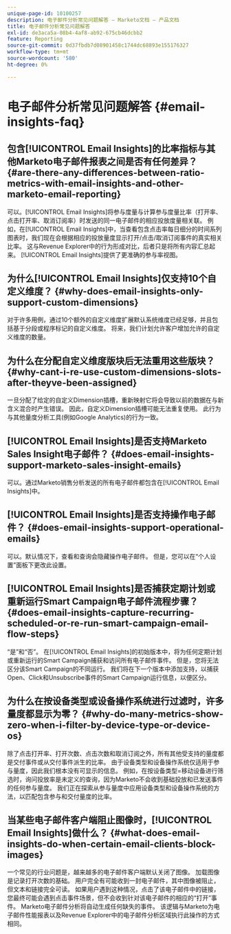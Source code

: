 ```yaml
---
unique-page-id: 10100257
description: 电子邮件分析常见问题解答 — Marketo文档 — 产品文档
title: 电子邮件分析常见问题解答
exl-id: de3aca5a-08b4-4af8-ab92-675cb46dcbb2
feature: Reporting
source-git-commit: 0d37fbdb7d08901458c1744dc68893e155176327
workflow-type: tm+mt
source-wordcount: '580'
ht-degree: 0%

---
```


# 电子邮件分析常见问题解答 {#email-insights-faq}

## 包含[!UICONTROL Email Insights]的比率指标与其他Marketo电子邮件报表之间是否有任何差异？ {#are-there-any-differences-between-ratio-metrics-with-email-insights-and-other-marketo-email-reporting}

可以。[!UICONTROL Email Insights]将参与度量与计算参与度量比率（打开率、点击打开率、取消订阅率）时发送的同一电子邮件的相应投放度量相关联。 例如，在[!UICONTROL Email Insights]中，当查看包含点击率每日细分的时间系列图表时，我们现在会根据相应的投放量度显示打开/点击/取消订阅事件的真实相关比率。 这与Revenue Explorer中的行为形成对比，后者只是将所有内容汇总起来。 [!UICONTROL Email Insights]提供了更准确的参与率视图。

## 为什么[!UICONTROL Email Insights]仅支持10个自定义维度？ {#why-does-email-insights-only-support-custom-dimensions}

对于许多用例，通过10个额外的自定义维度扩展默认系统维度已经足够，并且包括基于分段或程序标记的自定义维度。 将来，我们计划允许客户增加允许的自定义维度的数量。

## 为什么在分配自定义维度版块后无法重用这些版块？ {#why-cant-i-re-use-custom-dimensions-slots-after-theyve-been-assigned}

一旦分配了给定的自定义Dimension插槽，重新映射它将会导致以前的数据在与新含义混合时产生错误。 因此，自定义Dimension插槽可能无法重复使用。 此行为与其他量度分析工具(例如Google Analytics)的行为一致。

## [!UICONTROL Email Insights]是否支持Marketo Sales Insight电子邮件？ {#does-email-insights-support-marketo-sales-insight-emails}

可以。通过Marketo销售分析发送的所有电子邮件都包含在[!UICONTROL Email Insights]中。

## [!UICONTROL Email Insights]是否支持操作电子邮件？ {#does-email-insights-support-operational-emails}

可以。默认情况下，查看和查询会隐藏操作电子邮件。 但是，您可以在“个人设置”面板下更改此设置。

## [!UICONTROL Email Insights]是否捕获定期计划或重新运行Smart Campaign电子邮件流程步骤？ {#does-email-insights-capture-recurring-scheduled-or-re-run-smart-campaign-email-flow-steps}

“是”和“否”。 在[!UICONTROL Email Insights]的初始版本中，将为任何定期计划或重新运行的Smart Campaign捕获和访问所有电子邮件事件。 但是，您将无法区分该Smart Campaign的不同运行。 我们将在下一个版本中添加支持，以捕获Open、Click和Unsubscribe事件的Smart Campaign运行信息，以便区分。

## 为什么在按设备类型或设备操作系统进行过滤时，许多量度都显示为零？ {#why-do-many-metrics-show-zero-when-i-filter-by-device-type-or-device-os}

除了点击打开率、打开次数、点击次数和取消订阅之外，所有其他受支持的量度都是交付事件或从交付事件派生的比率。 由于设备类型和设备操作系统仅适用于参与量度，因此我们根本没有可显示的信息。 例如，在按设备类型=移动设备进行筛选时，询问投放率是未定义的查询，因为Marketo不会收到基础投放和已发送事件的任何参与量度。 我们正在探索从参与量度中应用设备类型和设备操作系统的方法，以匹配包含参与和交付量度的比率。

## 当某些电子邮件客户端阻止图像时，[!UICONTROL Email Insights]做什么？ {#what-does-email-insights-do-when-certain-email-clients-block-images}

一个常见的行业问题是，越来越多的电子邮件客户端默认关闭了图像。 加载图像是记录打开次数的基础。 用户完全有可能收到一封电子邮件，其中图像被阻止，但文本和链接完全可读。 如果用户遇到这种情况，点击了该电子邮件中的链接，您最终可能会遇到点击事件场景，但不会收到针对该电子邮件的相应的“打开”事件。 Marketo电子邮件分析将自动生成任何缺失的事件。 该逻辑与Marketo为电子邮件性能报表以及Revenue Explorer中的电子邮件分析区域执行此操作的方式相同。
